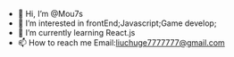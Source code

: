 - 👋 Hi, I’m @Mou7s
- 👀 I’m interested in frontEnd;Javascript;Game develop;
- 🌱 I’m currently learning React.js
- 📫 How to reach me Email:liuchuge7777777@gmail.com

<!---
Mou7s/Mou7s is a ✨ special ✨ repository because its `README.md` (this file) appears on your GitHub profile.
You can click the Preview link to take a look at your changes.
--->
